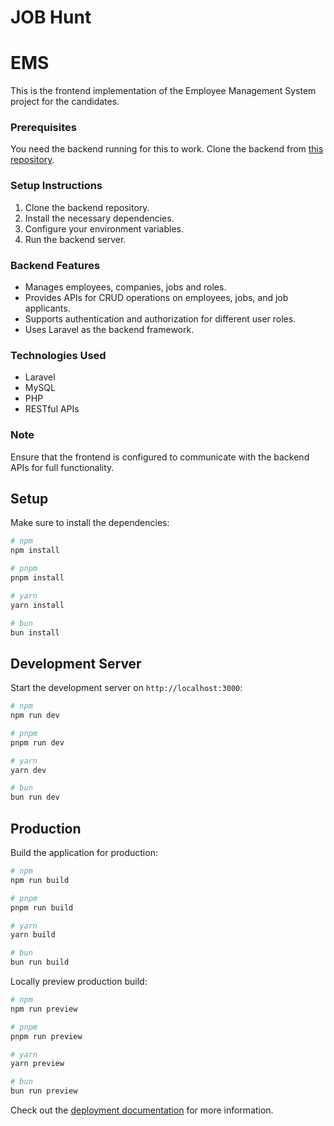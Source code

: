 # JOB Hunt

# EMS

This is the frontend implementation of the Employee Management System project for the candidates.

### Prerequisites
You need the backend running for this to work. Clone the backend from [this repository](https://github.com/rohitatzignuts/Employee-Management-System-Backend).

### Setup Instructions
1. Clone the backend repository.
2. Install the necessary dependencies.
3. Configure your environment variables.
4. Run the backend server.

### Backend Features
- Manages employees, companies, jobs and roles.
- Provides APIs for CRUD operations on employees, jobs, and job applicants.
- Supports authentication and authorization for different user roles.
- Uses Laravel as the backend framework.

### Technologies Used
- Laravel
- MySQL
- PHP
- RESTful APIs

### Note
Ensure that the frontend is configured to communicate with the backend APIs for full functionality.

## Setup

Make sure to install the dependencies:

```bash
# npm
npm install

# pnpm
pnpm install

# yarn
yarn install

# bun
bun install
```

## Development Server

Start the development server on `http://localhost:3000`:

```bash
# npm
npm run dev

# pnpm
pnpm run dev

# yarn
yarn dev

# bun
bun run dev
```

## Production

Build the application for production:

```bash
# npm
npm run build

# pnpm
pnpm run build

# yarn
yarn build

# bun
bun run build
```

Locally preview production build:

```bash
# npm
npm run preview

# pnpm
pnpm run preview

# yarn
yarn preview

# bun
bun run preview
```

Check out the [deployment documentation](https://nuxt.com/docs/getting-started/deployment) for more information.
